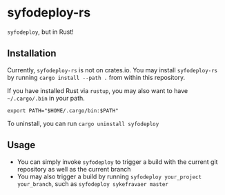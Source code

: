 # syfodeploy-rs

`syfodeploy`, but in Rust!

## Installation

Currently, `syfodeploy-rs` is not on crates.io. You may install `syfodeploy-rs` by running `cargo install --path .` from within this repository.

If you have installed Rust via `rustup`, you may also want to have `~/.cargo/.bin` in your path.
```
export PATH="$HOME/.cargo/bin:$PATH"
```

To uninstall, you can run `cargo uninstall syfodeploy`

## Usage

* You can simply invoke `syfodeploy` to trigger a build with the current git repository as well as the current branch
* You may also trigger a build by running `syfodeploy your_project your_branch`, such as `syfodeploy sykefravaer master`
